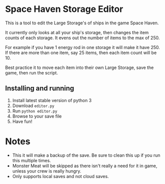 # Space Haven Storage Editor
This is a tool to edit the Large Storage's of ships in the game Space Haven.

It currently only looks at all your ship's storage, then changes
the item counts of each storage. It evens out the number of items to
the max of 250.

For example if you have 1 energy rod in one storage it will make it
have 250. If there are more than one item, say 25 items, then each
item count will be 10.

Best practice it to move each item into their own Large Storage, save the
game, then run the script.

## Installing and running

1) Install latest stable version of python 3
1) Download `editor.py`
1) Run `python editor.py`
1) Browse to your save file
1) Have fun!

# Notes
* This it will make a backup of the save. Be sure to clean this up
if you run this multiple times.
* Monster Meat will be skipped as there isn't really a need for it
in game, unless your crew is really hungry.
* Only supports local saves and not cloud saves.
